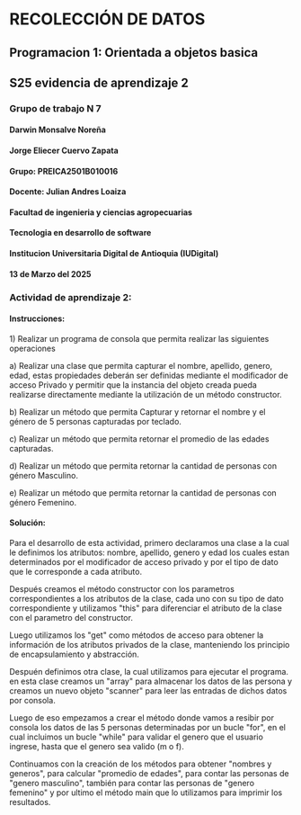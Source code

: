 # RECOLECCIÓN DE DATOS
## Programacion 1: Orientada a objetos basica
## S25 evidencia de aprendizaje 2

### Grupo de trabajo N 7
#### Darwin Monsalve Noreña
#### Jorge Eliecer Cuervo Zapata
#### Grupo: PREICA2501B010016
#### Docente: Julian Andres Loaiza
#### Facultad de ingenieria y ciencias agropecuarias
#### Tecnologia en desarrollo de software
#### Institucion Universitaria Digital de Antioquia (IUDigital)
#### 13 de Marzo del 2025

### Actividad de aprendizaje 2:

#### Instrucciones:

<p>1) Realizar un programa de consola que permita realizar las siguientes operaciones</p>

<p>a) Realizar una clase que permita capturar el nombre, apellido, genero, edad, estas propiedades deberán ser definidas mediante el modificador 
  de acceso Privado y permitir que la instancia del objeto creada pueda realizarse directamente mediante la utilización de un método constructor.</p>
<p>b) Realizar un método que permita Capturar y retornar el nombre y el género de 5 personas capturadas por teclado.</p>
<p>c) Realizar un método que permita retornar el promedio de las edades capturadas.</p>
<p>d) Realizar un método que permita retornar la cantidad de personas con género Masculino.</p>
<p>e) Realizar un método que permita retornar la cantidad de personas con género Femenino.</p>

#### Solución:

<p>Para el desarrollo de esta actividad, primero declaramos una clase a la cual le definimos los atributos: nombre, apellido, genero y edad los cuales estan
determinados por el modificador de acceso privado y por el tipo de dato que le corresponde a cada atributo.</p>
<p>Después creamos el método constructor con los parametros correspondientes a los atributos de la clase, cada uno con su tipo de dato correspondiente y utilizamos "this" para diferenciar el atributo de la clase con el parametro del constructor.</p>
<p>Luego utilizamos los "get" como métodos de acceso para obtener la información de los atributos privados de la clase, manteniendo los principio de encapsulamiento y abstracción.</p>
<p>Despuén definimos otra clase, la cual utilizamos para ejecutar el programa. en esta clase creamos un "array" para almacenar los datos de las persona y creamos un nuevo objeto "scanner" para leer las entradas de dichos datos por consola.</p>
<p>Luego de eso empezamos a crear el método donde vamos a resibir por consola los datos de las 5 personas determinadas por un bucle "for", en el cual incluimos un bucle "while" para validar el genero que el usuario ingrese, hasta que el genero sea valido (m o f).</p>
<p>Continuamos con la creación de los métodos para obtener "nombres y generos", para calcular "promedio de edades", para contar las personas de "genero masculino", también para contar las personas de "genero femenino" y por ultimo el método main que lo utilizamos para imprimir los resultados.</p>


